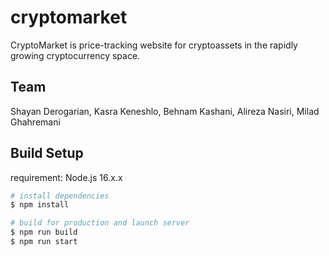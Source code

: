 # cryptomarket
CryptoMarket is price-tracking website for cryptoassets in the rapidly growing cryptocurrency space.

## Team
Shayan Derogarian, Kasra Keneshlo, Behnam Kashani, Alireza Nasiri, Milad Ghahremani
## Build Setup

requirement: Node.js 16.x.x
```bash
# install dependencies
$ npm install

# build for production and launch server
$ npm run build
$ npm run start
```